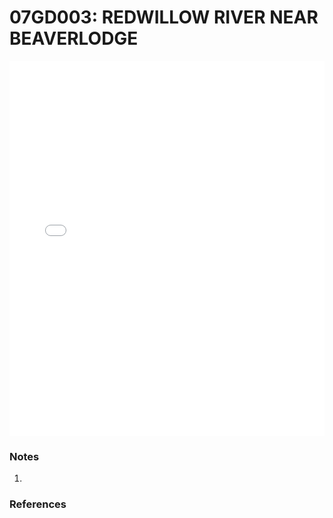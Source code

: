 # 07GD003: REDWILLOW RIVER NEAR BEAVERLODGE

<iframe src="/distribution_estimation/_static/stations/07GD003_fdc.html" width="100%" height="600" frameborder="0"></iframe>

### Notes
1. 

### References

